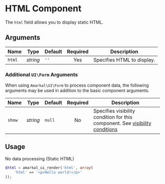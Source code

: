 # HTML Component

The `html` field allows you to display static HTML.

## Arguments

Name | Type | Default | Required | Description
---|---|---|:---:|---
`html`|*string*|`''`|Yes|Specifies HTML to display.

### Additional `UI\Form` Arguments

When using `Amarkal\UI\Form` to process component data, the following arguments may be used in addition to the basic component arguments.

Name | Type | Default | Required | Description
---|---|---|:---:|---
`show`|*string*|`null`|No|Specifies visibility condition for this component. See [visibility conditions](../../../../#visibility-conditions)

## Usage

No data processing (Static HTML)

```php
$html = amarkal_ui_render('html', array(
    'html' => '<p>Hello world!</p>'
));
```